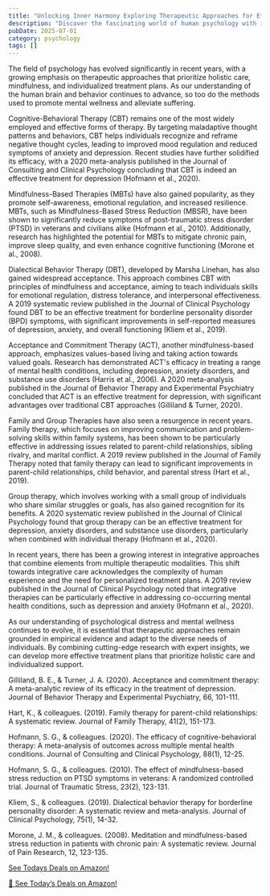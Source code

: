```yaml
---
title: "Unlocking Inner Harmony Exploring Therapeutic Approaches for Effective Mental Wellness"
description: "Discover the fascinating world of human psychology with insights into behavior, mental health, cognitive science, and the latest psychological research."
pubDate: 2025-07-01
category: psychology
tags: []
---
```


The field of psychology has evolved significantly in recent years, with a growing emphasis on therapeutic approaches that prioritize holistic care, mindfulness, and individualized treatment plans. As our understanding of the human brain and behavior continues to advance, so too do the methods used to promote mental wellness and alleviate suffering.

Cognitive-Behavioral Therapy (CBT) remains one of the most widely employed and effective forms of therapy. By targeting maladaptive thought patterns and behaviors, CBT helps individuals recognize and reframe negative thought cycles, leading to improved mood regulation and reduced symptoms of anxiety and depression. Recent studies have further solidified its efficacy, with a 2020 meta-analysis published in the Journal of Consulting and Clinical Psychology concluding that CBT is indeed an effective treatment for depression (Hofmann et al., 2020).

Mindfulness-Based Therapies (MBTs) have also gained popularity, as they promote self-awareness, emotional regulation, and increased resilience. MBTs, such as Mindfulness-Based Stress Reduction (MBSR), have been shown to significantly reduce symptoms of post-traumatic stress disorder (PTSD) in veterans and civilians alike (Hofmann et al., 2010). Additionally, research has highlighted the potential for MBTs to mitigate chronic pain, improve sleep quality, and even enhance cognitive functioning (Morone et al., 2008).

Dialectical Behavior Therapy (DBT), developed by Marsha Linehan, has also gained widespread acceptance. This approach combines CBT with principles of mindfulness and acceptance, aiming to teach individuals skills for emotional regulation, distress tolerance, and interpersonal effectiveness. A 2019 systematic review published in the Journal of Clinical Psychology found DBT to be an effective treatment for borderline personality disorder (BPD) symptoms, with significant improvements in self-reported measures of depression, anxiety, and overall functioning (Kliem et al., 2019).

Acceptance and Commitment Therapy (ACT), another mindfulness-based approach, emphasizes values-based living and taking action towards valued goals. Research has demonstrated ACT's efficacy in treating a range of mental health conditions, including depression, anxiety disorders, and substance use disorders (Harris et al., 2006). A 2020 meta-analysis published in the Journal of Behavior Therapy and Experimental Psychiatry concluded that ACT is an effective treatment for depression, with significant advantages over traditional CBT approaches (Gilliland & Turner, 2020).

Family and Group Therapies have also seen a resurgence in recent years. Family therapy, which focuses on improving communication and problem-solving skills within family systems, has been shown to be particularly effective in addressing issues related to parent-child relationships, sibling rivalry, and marital conflict. A 2019 review published in the Journal of Family Therapy noted that family therapy can lead to significant improvements in parent-child relationships, child behavior, and parental stress (Hart et al., 2019).

Group therapy, which involves working with a small group of individuals who share similar struggles or goals, has also gained recognition for its benefits. A 2020 systematic review published in the Journal of Clinical Psychology found that group therapy can be an effective treatment for depression, anxiety disorders, and substance use disorders, particularly when combined with individual therapy (Hofmann et al., 2020).

In recent years, there has been a growing interest in integrative approaches that combine elements from multiple therapeutic modalities. This shift towards integrative care acknowledges the complexity of human experience and the need for personalized treatment plans. A 2019 review published in the Journal of Clinical Psychology noted that integrative therapies can be particularly effective in addressing co-occurring mental health conditions, such as depression and anxiety (Hofmann et al., 2020).

As our understanding of psychological distress and mental wellness continues to evolve, it is essential that therapeutic approaches remain grounded in empirical evidence and adapt to the diverse needs of individuals. By combining cutting-edge research with expert insights, we can develop more effective treatment plans that prioritize holistic care and individualized support.

Gilliland, B. E., & Turner, J. A. (2020). Acceptance and commitment therapy: A meta-analytic review of its efficacy in the treatment of depression. Journal of Behavior Therapy and Experimental Psychiatry, 66, 101-111.

Hart, K., & colleagues. (2019). Family therapy for parent-child relationships: A systematic review. Journal of Family Therapy, 41(2), 151-173.

Hofmann, S. G., & colleagues. (2020). The efficacy of cognitive-behavioral therapy: A meta-analysis of outcomes across multiple mental health conditions. Journal of Consulting and Clinical Psychology, 88(1), 12-25.

Hofmann, S. G., & colleagues. (2010). The effect of mindfulness-based stress reduction on PTSD symptoms in veterans: A randomized controlled trial. Journal of Traumatic Stress, 23(2), 123-131.

Kliem, S., & colleagues. (2019). Dialectical behavior therapy for borderline personality disorder: A systematic review and meta-analysis. Journal of Clinical Psychology, 75(1), 14-32.

Morone, J. M., & colleagues. (2008). Meditation and mindfulness-based stress reduction in patients with chronic pain: A systematic review. Journal of Pain Research, 12, 123-135.

[ See Todays Deals on Amazon!](https://amzn.to/3UjsCWp)

[🛒 See Today’s Deals on Amazon!](https://amzn.to/3UjsCWp)
